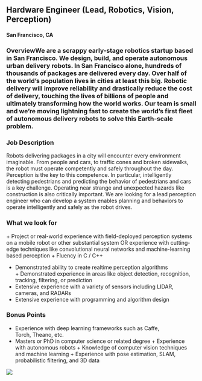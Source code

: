## Hardware Engineer (Lead, Robotics, Vision, Perception)
#### San Francisco, CA 

### OverviewWe are a scrappy early-stage robotics startup based in San Francisco. We design, build, and operate autonomous urban delivery robots. In San Francisco alone, hundreds of thousands of packages are delivered every day. Over half of the world’s population lives in cities at least this big. Robotic delivery will improve reliability and drastically reduce the cost of delivery, touching the lives of billions of people and ultimately transforming how the world works. Our team is small and we’re moving lightning fast to create the world’s first fleet of autonomous delivery robots to solve this Earth-scale problem. 

### Job Description
Robots delivering packages in a city will encounter every environment imaginable. From people and cars, to traffic cones and broken sidewalks, the robot must operate competently and safely throughout the day. Perception is the key to this competence. In particular, intelligently detecting pedestrians and predicting the behavior of pedestrians and cars is a key challenge. Operating near strange and unexpected hazards like construction is also critically important. We are looking for a lead perception engineer who can develop a system enables planning and behaviors to operate intelligently and safely as the robot drives. 

### What we look for
+ Project or real-world experience with field-deployed perception systems on a mobile robot or other substantial system OR experience with cutting-edge techniques like convolutional neural networks and machine-learning based perception
+ Fluency in C / C++
+ Demonstrated ability to create realtime perception algorithms
+ Demonstrated experience in areas like object detection, recognition, tracking, filtering, or prediction
+ Extensive experience with a variety of sensors including LIDAR, cameras, and RADARs
+ Extensive experience with programming and algorithm design

### Bonus Points
+ Experience with deep learning frameworks such as Caffe, Torch, Theano, etc.
+ Masters or PhD in computer science or related degree
+ Experience with autonomous robots
+ Knowledge of computer vision techniques and machine learning
+ Experience with pose estimation, SLAM, probabilistic filtering, and 3D data


[<img src='https://dabuttonfactory.com/button.png?t=Apply&f=Calibri-Bold&ts=24&tc=fff&tshs=1&tshc=000&hp=20&vp=8&c=5&bgt=gradient&bgc=3d85c6&ebgc=073763'>](https://letsrockit.co/users/auth/github?job_id=twfyymxl-hardware-engineer-lead-robotics-vision-perception)
